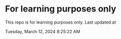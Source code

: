 # For learning purposes only
This repo is for learning purposes only.
Last updated at

Tuesday, March 12, 2024 8:25:22 AM


